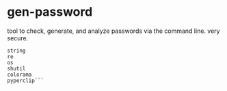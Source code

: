 # gen-password
tool to check, generate, and analyze passwords via the command line. very secure.


```random
string
re
os
shutil
colorama
pyperclip```
